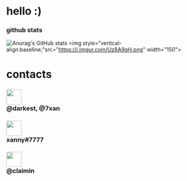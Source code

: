 # hello :)

### github stats
![Anurag's GitHub stats](https://github-readme-stats.vercel.app/api?username=okxan&show_icons=true&theme=dracula) <img style="vertical-align:baseline;"src="https://i.imgur.com/Uz8A9gH.png" width="150">


# contacts
### <img src="https://i.imgur.com/ySFh4zD.png" width="40">  <br>@darkest, @7xan
### <img src="https://i.imgur.com/pztfi19.png" width="40">  <br>xanny#7777
### <img src="https://i.imgur.com/PzNGn1b.png" width="40">  <br>@claimin
